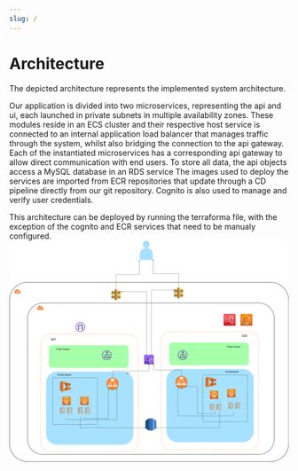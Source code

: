 ```yaml
---
slug: /
---
```

# Architecture

The depicted architecture represents the implemented system architecture.

Our application is divided into two microservices, representing the api and ui, each launched in private subnets in multiple availability zones. These modules reside in an ECS cluster and their respective host service is connected to an internal application load balancer that manages traffic through the system, whilst also bridging the connection to the api gateway.
Each of the instantiated microservices has a corresponding api gateway to allow direct communication with end users.
To store all data, the api objects access a MySQL database in an RDS service
The images used to deploy the services are imported from ECR repositories that update through a CD pipeline directly from our git repository.
Cognito is also used to manage and verify user credentials.

This architecture can be deployed by running the terraforma file, with the exception of the cognito and ECR services that need to be manualy configured.
!['architecture'](arch.drawio.png)